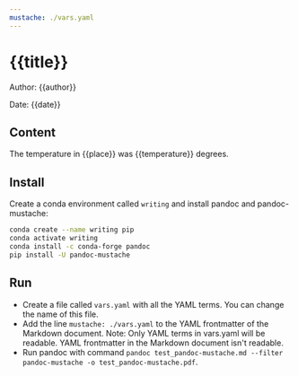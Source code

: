 ```yaml
---
mustache: ./vars.yaml
---
```


# {{title}}

Author: {{author}}

Date: {{date}}

## Content

The temperature in {{place}} was {{temperature}} degrees.

## Install

Create a conda environment called `writing` and install pandoc and pandoc-mustache:

```bash
conda create --name writing pip
conda activate writing
conda install -c conda-forge pandoc
pip install -U pandoc-mustache
 ```

## Run

- Create a file called `vars.yaml` with all the YAML terms. You can change the name of this file.
- Add the line `mustache: ./vars.yaml` to the YAML frontmatter of the Markdown document. Note: Only YAML terms in vars.yaml will be readable. YAML frontmatter in the Markdown document isn't readable.
- Run pandoc with command `pandoc test_pandoc-mustache.md --filter pandoc-mustache -o test_pandoc-mustache.pdf`.
